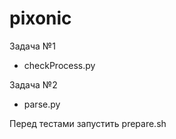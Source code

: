 # pixonic
Задача №1
 - checkProcess.py
 
 
Задача №2
 - parse.py
 
Перед тестами запустить prepare.sh
